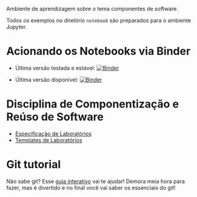 Ambiente de aprendizagem sobre o tema componentes de software.

Todos os exemplos no diretório `notebook` são preparados para o ambiente Jupyter.

# Acionando os Notebooks via Binder

* Última versão testada e estável:
  [![Binder](https://mybinder.org/badge_logo.svg)](https://mybinder.org/v2/gh/santanche/component2learn/v1.1.0)

* Última versão disponível:
  [![Binder](https://mybinder.org/badge_logo.svg)](https://mybinder.org/v2/gh/santanche/component2learn/master)

# Disciplina de Componentização e Reúso de Software

* [Especificação de Laboratórios](labs/)
* [Templates de Laboratórios](templates/)

# Git tutorial

Não sabe git? Esse [guia interativo](https://learngitbranching.js.org/) vai te ajudar! Demora meia hora para fazer, mas é divertido e no final você vai saber os essenciais do git!
